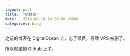 ```yaml
---
layout: post
title:  "新博客"
date:   2016-08-18 14:28:00 +0800
categories: blog
---
```

之前的博客在 DigitalOcean 上，忘了续费，导致 VPS 被删了。

所以就搬到 Github 上了。
